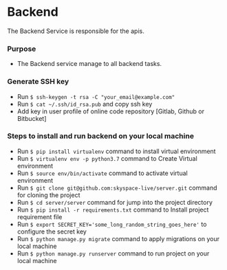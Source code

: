 # Backend

The Backend Service is responsible for the apis.

### Purpose
*  The Backend service manage to all backend tasks.

### Generate SSH key
* Run `$ ssh-keygen -t rsa -C "your_email@example.com"`
* Run `$ cat ~/.ssh/id_rsa.pub` and copy ssh key
* Add key in user profile of online code repository [Gitlab, Github or Bitbucket]


### Steps to install and run backend on your local machine
* Run `$ pip install virtualenv` command to install virtual environment
* Run `$ virtualenv env -p python3.7` command to Create Virtual environment
* Run `$ source env/bin/activate` command to activate virtual environment
* Run `$ git clone git@github.com:skyspace-live/server.git` command for cloning the project
* Run `$ cd server/server` command for jump into the project directory
* Run `$ pip install -r requirements.txt` command to Install project requirement file
* Run `$ export SECRET_KEY='some_long_random_string_goes_here'` to configure the secret key
* Run `$ python manage.py migrate` command to apply migrations on your local machine
* Run `$ python manage.py runserver` command to run project on your local machine
